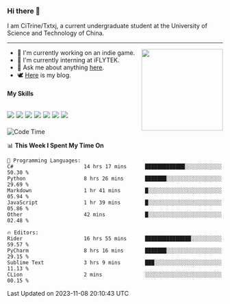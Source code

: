 ### Hi there 👋

I am CiTrine/Txtxj, a current undergraduate student at the University of Science and Technology of China.

---

<img align="right" height="190" src="http://github-profile-summary-cards.vercel.app/api/cards/stats?username=txtxj&theme=vue">

- 🌱 I'm currently working on an indie game.
- 🐶 I'm currently interning at iFLYTEK.
- 💬 Ask me about anything [here](https://github.com/txtxj/txtxj/issues).
- 🕊️ [Here](https://txtxj.top) is my blog.

#### My Skills

![](https://img.shields.io/badge/Unity-000000?logo=unity&logoColor=fff)
![](https://img.shields.io/badge/C%23-239120?logo=csharp&logoColor=fff)
![](https://img.shields.io/badge/Python-3e74a2?logo=python&logoColor=fff)
![](https://img.shields.io/badge/C++-65318e?logo=cplusplus&logoColor=fff)
![](https://img.shields.io/badge/C-5654a2?logo=c&logoColor=fff)
![](https://img.shields.io/badge/Blender-f5792a?logo=blender&logoColor=fff)
![](https://img.shields.io/badge/MS%20SQL-cc2927?logo=microsoftsqlserver&logoColor=fff)
---

<!--START_SECTION:waka-->
![Code Time](http://img.shields.io/badge/Code%20Time-1%2C451%20hrs%2055%20mins-blue)

📊 **This Week I Spent My Time On** 

```text
💬 Programming Languages: 
C#                       14 hrs 17 mins      █████████████░░░░░░░░░░░░   50.30 % 
Python                   8 hrs 26 mins       ███████░░░░░░░░░░░░░░░░░░   29.69 % 
Markdown                 1 hr 41 mins        █░░░░░░░░░░░░░░░░░░░░░░░░   05.94 % 
JavaScript               1 hr 39 mins        █░░░░░░░░░░░░░░░░░░░░░░░░   05.86 % 
Other                    42 mins             █░░░░░░░░░░░░░░░░░░░░░░░░   02.48 % 

🔥 Editors: 
Rider                    16 hrs 55 mins      ███████████████░░░░░░░░░░   59.57 % 
PyCharm                  8 hrs 16 mins       ███████░░░░░░░░░░░░░░░░░░   29.15 % 
Sublime Text             3 hrs 9 mins        ███░░░░░░░░░░░░░░░░░░░░░░   11.13 % 
CLion                    2 mins              ░░░░░░░░░░░░░░░░░░░░░░░░░   00.15 % 
```


 Last Updated on 2023-11-08 20:10:43 UTC
<!--END_SECTION:waka-->
